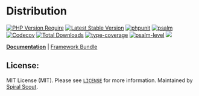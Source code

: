 # Distribution

[![PHP Version Require](https://poser.pugx.org/spiral/distribution/require/php)](https://packagist.org/packages/spiral/distribution)
[![Latest Stable Version](https://poser.pugx.org/spiral/distribution/v/stable)](https://packagist.org/packages/spiral/distribution)
[![phpunit](https://github.com/spiral/distribution/actions/workflows/phpunit.yml/badge.svg)](https://github.com/spiral/distribution/actions)
[![psalm](https://github.com/spiral/distribution/actions/workflows/psalm.yml/badge.svg)](https://github.com/spiral/distribution/actions)
[![Codecov](https://codecov.io/gh/spiral/distribution/branch/master/graph/badge.svg)](https://codecov.io/gh/spiral/distribution/)
[![Total Downloads](https://poser.pugx.org/spiral/distribution/downloads)](https://packagist.org/packages/spiral/distribution)
[![type-coverage](https://shepherd.dev/github/spiral/distribution/coverage.svg)](https://shepherd.dev/github/spiral/distribution)
[![psalm-level](https://shepherd.dev/github/spiral/distribution/level.svg)](https://shepherd.dev/github/spiral/distribution)
<a href="https://discord.gg/8bZsjYhVVk"><img src="https://img.shields.io/badge/discord-chat-magenta.svg"></a>

<b>[Documentation](https://spiral.dev/docs/component-distribution)</b> | [Framework Bundle](https://github.com/spiral/framework)

## License:

MIT License (MIT). Please see [`LICENSE`](./LICENSE) for more information. Maintained by [Spiral Scout](https://spiralscout.com).

